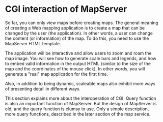 # CGI interaction of MapServer

So far, you can only view maps before creating maps. 
The general meaning of creating a Web mapping application is to create a map that can be changed by the user (the application). In other words, a user can change the content (or information) of the map. To do this, you need to use the MapServer HTML template.

The application will be interactive and allow users to zoom and roam the map image.
You will see how to generate scale bars and legends, 
and how to embed valid information in the output HTML 
(similar to the size of the map and the coordinates of the mouse click). 
In other words, you will generate a "real" map application for the first time.

Also, in addition to being dynamic, scaleable maps also exhibit more ways of presenting detail in different ways.

This section explains more about the interoperation of CGI. 
Query function is also an important function of MapServer. 
But the design of MapServer is old, and the query function is clumsy to use.
Only a simple description, more query functions, described in the later section of the map service.
